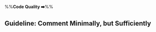 <link rel="stylesheet" href="{{baseUrl}}/css/textbook.css">

<div class="website-content">

%%**Code Quality :arrow_right:**%%

## Guideline: Comment Minimally, but Sufficiently

<div id="main">

<include src="introduction/embed.md" />
<include src="basics/embed.md" />
<include src="intermediate/embed.md" />

</div>

</div>
